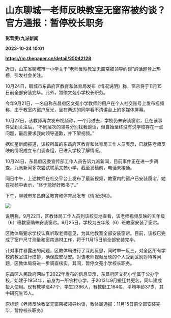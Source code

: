 # 山东聊城一老师反映教室无窗帘被约谈？官方通报：暂停校长职务
**彭茸雯/九派新闻**

**2023-10-24 10:01**

**https://m.thepaper.cn/detail/25042128**

近日，山东省聊城市一小学关于“老师反映教室无窗帘被领导约谈”的话题登上热榜，引发社会关注。

10月24日，聊城市东昌府区教育和体育局发布《情况说明》称，窗帘将于11月15日前全部安装完毕。此外，暂停文苑小学校长职务。

今年9月21日，一名自称东昌府区文苑小学教师的用户在个人社交账号上发布视频称，由于教室内窗户反光，坐在两边的同学看不清讲台上的多媒体屏幕。

10月22日，该教师再次发布视频称，一个月过去，学校仍未安装窗帘，且在该事件受到关注后，“不同层次的领导分别找我谈话，但自始至终没有说学校存在一点问题，最后要求我向领导道歉，并下架视频。”

据红星新闻报道，该校所属的东昌府区教育和体育局工作人员表示，已就陈老师反映的情况成立专门调查组，已进入学校了解情况。

10月24日，东昌府区委宣传部工作人员告诉九派新闻，目前事件正在进一步调查。九派新闻多次尝试联系文苑小学，截至发稿前，电话未接通。

同日中午，上述教师在社交平台上发布了最新视频，教室内的窗户已安装窗帘，她在视频中表示，“终于能好好教书了。”

下午，聊城市东昌府区教育和体育局发布《情况说明》。

![](https://imagecloud.thepaper.cn/thepaper/image/275/419/674.jpg)

说明称，9月22日，区教体局工作人员到该校实地查看，该老师视频反映的五年级（6）班教室确未安装窗帘。9月25日，学校为五年级（6）班教室安装了窗帘。

区教体局要求学校认真听取老师意见，为其他教室全部安装窗帘。目前，该校已完成了窗户尺寸测量和窗帘选材工作，将于11月15日前全部安装完毕。

针对事件暴露出的问题，区教体局进行了深刻反思，同时举一反三，对全区所有学校的教室进行摸排，确保应安尽安。对该老师视频反映的个人受到区别对待等问题，区教体局将进一步调查核实。其间，暂停文苑小学校长职务。

东昌区人民政府网站于2022年发布的信息显示，东昌府区文苑小学属于公办学校，始建于1954年，前身为一所农村小学，于2013年9月搬迁并更名，同年建成投入使用。现有教学班47个，学生2386人，有教职工164名，平均年龄37岁，其中研究生15人。

原标题《老师反映教室无窗帘被领导约谈，教体局通报：11月15日前全部安装完毕，暂停校长职务》